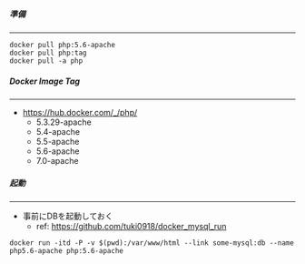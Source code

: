 
##### 準備
----
```
docker pull php:5.6-apache
docker pull php:tag
docker pull -a php
```

##### Docker Image Tag
----
+ https://hub.docker.com/_/php/
	+ 5.3.29-apache
	+ 5.4-apache
	+ 5.5-apache
	+ 5.6-apache
	+ 7.0-apache

##### 起動
----
+ 事前にDBを起動しておく
	+ ref: https://github.com/tuki0918/docker_mysql_run
```
docker run -itd -P -v $(pwd):/var/www/html --link some-mysql:db --name php5.6-apache php:5.6-apache
```
